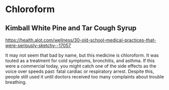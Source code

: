 # Chloroform

## Kimball White Pine and Tar Cough Syrup

<https://health.alot.com/wellness/30-old-school-medical-practices-that-were-seriously-sketchy--17057>

It may not seem that bad by name, but this medicine is chloroform. It was touted as a treatment for cold symptoms, bronchitis, and asthma. If this were a commercial today, you might catch one of the side effects as the voice over speeds past: fatal cardiac or respiratory arrest. Despite this, people still used it until doctors received too many complaints about trouble breathing.
